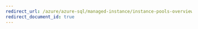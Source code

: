 ```yaml
---
redirect_url: /azure/azure-sql/managed-instance/instance-pools-overview
redirect_document_id: true
---
```

